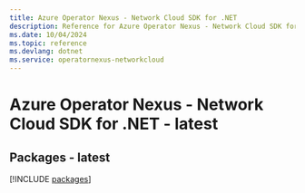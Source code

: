 ```yaml
---
title: Azure Operator Nexus - Network Cloud SDK for .NET
description: Reference for Azure Operator Nexus - Network Cloud SDK for .NET
ms.date: 10/04/2024
ms.topic: reference
ms.devlang: dotnet
ms.service: operatornexus-networkcloud
---
```

# Azure Operator Nexus - Network Cloud SDK for .NET - latest
## Packages - latest
[!INCLUDE [packages](operator-nexus---network-cloud-index.md)]